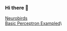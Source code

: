 ### Hi there 👋

<!--
**jawdan-dev/jawdan-dev** is a ✨ _special_ ✨ repository because its `README.md` (this file) appears on your GitHub profile.

Here are some ideas to get you started:

- 🔭 I’m currently working on ...
- 🌱 I’m currently learning ...
- 👯 I’m looking to collaborate on ...
- 🤔 I’m looking for help with ...
- 💬 Ask me about ...
- 📫 How to reach me: ...
- 😄 Pronouns: ...
- ⚡ Fun fact: ...
-->

[Neurobirds](https://jawdan-dev.github.io/Projects/NeuroBirds/birds.html)\
[Basic Perceptron Exampled](https://jawdan-dev.github.io/Projects/Perceptron/index.html)\
